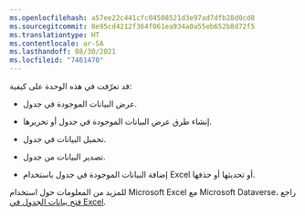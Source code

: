 ```yaml
---
ms.openlocfilehash: a57ee22c441cfc04508521d3e97ad7dfb28d0cd8
ms.sourcegitcommit: 8e95cd4212f364f061ea934a0a55eb652b8d72f5
ms.translationtype: HT
ms.contentlocale: ar-SA
ms.lasthandoff: 08/30/2021
ms.locfileid: "7461470"
---
```

قد تعرّفت في هذه الوحدة على كيفية:

-   عرض البيانات الموجودة في جدول.

-   إنشاء طرق عرض البيانات الموجودة في جدول أو تحريرها.

-   تحميل البيانات في جدول.

-   تصدير البيانات من جدول.

-   إضافة البيانات الموجودة في جدول باستخدام Excel أو تحديثها أو حذفها.

للمزيد من المعلومات حول استخدام Microsoft Excel مع Microsoft Dataverse، راجع [فتح بيانات الجدول في Excel](/powerapps/maker/common-data-service/data-platform-excel-addin).
